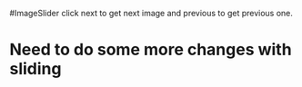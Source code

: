 #ImageSlider click next to get next image and previous to get previous one.

# Need to do some more changes with sliding
